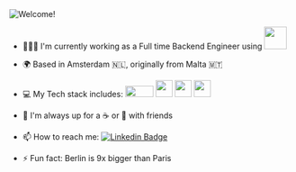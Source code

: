 
<img src="http://g.recordit.co/M62qEHhAEg.gif" alt="Welcome!" max-width="100%" height="auto"/>

- 👩🏼‍💻 I'm currently working as a Full time Backend Engineer using <code><img height="40" src="https://www.clipartmax.com/png/small/163-1635688_learn-golang-in-your-own-sandbox-golang-gopher.png"></code>

- 🌍 Based in Amsterdam 🇳🇱, originally from Malta 🇲🇹

- 💻 My Tech stack includes: 
<code><img height="20" width="50" src="https://upload.wikimedia.org/wikipedia/commons/thumb/0/05/Go_Logo_Blue.svg/1280px-Go_Logo_Blue.svg.png"></code>
<code><img height="30" src="https://www.docker.com/wp-content/uploads/2022/03/vertical-logo-monochromatic.png"></code>
<code><img height="30" src="https://user-images.githubusercontent.com/19824574/41482054-47a3a702-70a2-11e8-9561-de51c5f71220.png"></code>
<code><img height="30" src="https://encrypted-tbn0.gstatic.com/images?q=tbn%3AANd9GcQFZspODjlYFi6OyL6ovNRz-hSbKr-tjI14Zw&usqp=CAU"></code>

- 🎉 I'm always up for a ☕️ or 🍻 with friends 
 
- 📫 How to reach me: [![Linkedin Badge](https://img.shields.io/badge/-LinkedIn-blue?style=flat-square&logo=Linkedin&logoColor=white&link=https://www.linkedin.com/in/francesca-micallef/)](https://www.linkedin.com/in/francesca-micallef/)
- ⚡ Fun fact: Berlin is 9x bigger than Paris 
